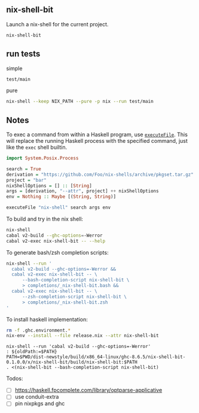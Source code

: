## nix-shell-bit

Launch a nix-shell for the current project.

```sh
nix-shell-bit
```

## run tests

simple
```sh
test/main
```

pure
```sh
nix-shell --keep NIX_PATH --pure -p nix --run test/main
```

## Notes

To exec a command from within a Haskell program, use [`executeFile`](https://hackage.haskell.org/package/unix-2.7.2.2/docs/System-Posix-Process.html#v:executeFile).
This will replace the running Haskell process with the specified command, just like the `exec` shell builtin.

```haskell
import System.Posix.Process

search = True
derivation = "https://github.com/Foo/nix-shells/archive/pkgset.tar.gz"
project = "bar"
nixShellOptions = [] :: [String]
args = [derivation, "--attr", project] ++ nixShellOptions
env = Nothing :: Maybe [(String, String)]

executeFile "nix-shell" search args env
```

To build and try in the nix shell:

```sh
nix-shell
cabal v2-build --ghc-options=-Werror
cabal v2-exec nix-shell-bit -- --help
```

To generate bash/zsh completion scripts:

```sh
nix-shell --run '
  cabal v2-build --ghc-options=-Werror &&
  cabal v2-exec nix-shell-bit -- \
      --bash-completion-script nix-shell-bit \
      > completions/_nix-shell-bit.bash &&
  cabal v2-exec nix-shell-bit -- \
      --zsh-completion-script nix-shell-bit \
      > completions/_nix-shell-bit.zsh
'
```

To install haskell implementation:
```sh
rm -f .ghc.environment.*
nix-env --install --file release.nix --attr nix-shell-bit
```

```
nix-shell --run 'cabal v2-build --ghc-options=-Werror'
: ${oldPath:=$PATH}
PATH=$PWD/dist-newstyle/build/x86_64-linux/ghc-8.6.5/nix-shell-bit-0.1.0.0/x/nix-shell-bit/build/nix-shell-bit:$PATH
. <(nix-shell-bit --bash-completion-script nix-shell-bit)
```

Todos:
- [ ] https://haskell.fpcomplete.com/library/optparse-applicative
- [ ] use conduit-extra
- [ ] pin nixpkgs and ghc
